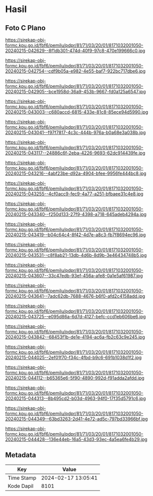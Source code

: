 # Hasil

## Foto C Plano

https://sirekap-obj-formc.kpu.go.id/fbf6/pemilu/pdpr/81/71/03/20/01/8171032001050-20240215-042629--8f1db301-474d-40f9-97c8-470e199666c0.jpg

https://sirekap-obj-formc.kpu.go.id/fbf6/pemilu/pdpr/81/71/03/20/01/8171032001050-20240215-042754--cdf9b05a-e982-4e55-baf7-922bc717dbe6.jpg

https://sirekap-obj-formc.kpu.go.id/fbf6/pemilu/pdpr/81/71/03/20/01/8171032001050-20240215-042905--bce1958d-36a9-453b-9667-fd0a125a6547.jpg

https://sirekap-obj-formc.kpu.go.id/fbf6/pemilu/pdpr/81/71/03/20/01/8171032001050-20240215-043003--c680accd-6815-433e-81c8-85ece94d5990.jpg

https://sirekap-obj-formc.kpu.go.id/fbf6/pemilu/pdpr/81/71/03/20/01/8171032001050-20240215-043041--f97f7817-4c3c-444b-976a-b0a68e3a038b.jpg

https://sirekap-obj-formc.kpu.go.id/fbf6/pemilu/pdpr/81/71/03/20/01/8171032001050-20240215-043117--24886c6f-2eba-4226-9693-62dc914439fe.jpg

https://sirekap-obj-formc.kpu.go.id/fbf6/pemilu/pdpr/81/71/03/20/01/8171032001050-20240215-043216--4abf23be-d92a-4904-bfee-9956fe444bc8.jpg

https://sirekap-obj-formc.kpu.go.id/fbf6/pemilu/pdpr/81/71/03/20/01/8171032001050-20240215-043255--4cf0acc9-fec9-4a77-a251-bfbaee31c4e8.jpg

https://sirekap-obj-formc.kpu.go.id/fbf6/pemilu/pdpr/81/71/03/20/01/8171032001050-20240215-043340--f250d133-27f9-4398-a718-645adeb4294a.jpg

https://sirekap-obj-formc.kpu.go.id/fbf6/pemilu/pdpr/81/71/03/20/01/8171032001050-20240215-043419--b04c64c4-8f42-4d7e-a8c3-fb7f8694ec96.jpg

https://sirekap-obj-formc.kpu.go.id/fbf6/pemilu/pdpr/81/71/03/20/01/8171032001050-20240215-043531--c8f8ab21-13db-4d6b-8d9b-3e46434748b5.jpg

https://sirekap-obj-formc.kpu.go.id/fbf6/pemilu/pdpr/81/71/03/20/01/8171032001050-20240215-043607--33c47edb-93ef-456a-afe8-0a1e5af61987.jpg

https://sirekap-obj-formc.kpu.go.id/fbf6/pemilu/pdpr/81/71/03/20/01/8171032001050-20240215-043641--7adc62db-7688-4676-b6f0-afd2c4158add.jpg

https://sirekap-obj-formc.kpu.go.id/fbf6/pemilu/pdpr/81/71/03/20/01/8171032001050-20240215-043725--e095d86a-6d7d-4127-befc-ccd1eb606be6.jpg

https://sirekap-obj-formc.kpu.go.id/fbf6/pemilu/pdpr/81/71/03/20/01/8171032001050-20240215-043842--68453f1b-de1e-4194-ac6a-fb2c63c9e245.jpg

https://sirekap-obj-formc.kpu.go.id/fbf6/pemilu/pdpr/81/71/03/20/01/8171032001050-20240215-044025--2ef01f70-f34c-4fbd-b9c6-691b1038d1f2.jpg

https://sirekap-obj-formc.kpu.go.id/fbf6/pemilu/pdpr/81/71/03/20/01/8171032001050-20240215-044112--b65365e6-5f90-4890-992d-f91adda2afdd.jpg

https://sirekap-obj-formc.kpu.go.id/fbf6/pemilu/pdpr/81/71/03/20/01/8171032001050-20240215-044313--8b495cd2-b03d-4963-94f0-17f35d5791c6.jpg

https://sirekap-obj-formc.kpu.go.id/fbf6/pemilu/pdpr/81/71/03/20/01/8171032001050-20240215-044349--63bd3263-2d41-4e72-ad5c-797bd33966bf.jpg

https://sirekap-obj-formc.kpu.go.id/fbf6/pemilu/pdpr/81/71/03/20/01/8171032001050-20240215-044428--136e44eb-16a5-43d3-93ec-4a5ea6fe4b29.jpg


## Metadata

| Key        | Value               |
| ---------- | ------------------- |
| Time Stamp | 2024-02-17 13:05:41 |
| Kode Dapil | 8101                |



